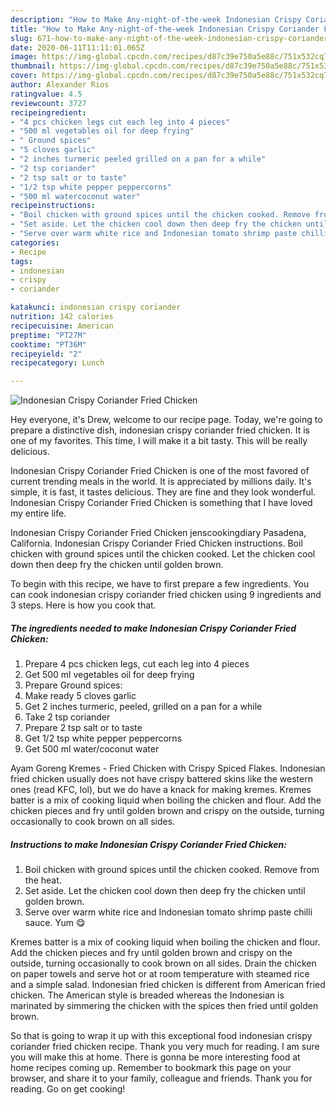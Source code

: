 ```yaml
---
description: "How to Make Any-night-of-the-week Indonesian Crispy Coriander Fried Chicken"
title: "How to Make Any-night-of-the-week Indonesian Crispy Coriander Fried Chicken"
slug: 671-how-to-make-any-night-of-the-week-indonesian-crispy-coriander-fried-chicken
date: 2020-06-11T11:11:01.065Z
image: https://img-global.cpcdn.com/recipes/d87c39e750a5e88c/751x532cq70/indonesian-crispy-coriander-fried-chicken-recipe-main-photo.jpg
thumbnail: https://img-global.cpcdn.com/recipes/d87c39e750a5e88c/751x532cq70/indonesian-crispy-coriander-fried-chicken-recipe-main-photo.jpg
cover: https://img-global.cpcdn.com/recipes/d87c39e750a5e88c/751x532cq70/indonesian-crispy-coriander-fried-chicken-recipe-main-photo.jpg
author: Alexander Rios
ratingvalue: 4.5
reviewcount: 3727
recipeingredient:
- "4 pcs chicken legs cut each leg into 4 pieces"
- "500 ml vegetables oil for deep frying"
- " Ground spices"
- "5 cloves garlic"
- "2 inches turmeric peeled grilled on a pan for a while"
- "2 tsp coriander"
- "2 tsp salt or to taste"
- "1/2 tsp white pepper peppercorns"
- "500 ml watercoconut water"
recipeinstructions:
- "Boil chicken with ground spices until the chicken cooked. Remove from the heat."
- "Set aside. Let the chicken cool down then deep fry the chicken until golden brown."
- "Serve over warm white rice and Indonesian tomato shrimp paste chilli sauce. Yum 😋"
categories:
- Recipe
tags:
- indonesian
- crispy
- coriander

katakunci: indonesian crispy coriander 
nutrition: 142 calories
recipecuisine: American
preptime: "PT27M"
cooktime: "PT36M"
recipeyield: "2"
recipecategory: Lunch

---
```



![Indonesian Crispy Coriander Fried Chicken](https://img-global.cpcdn.com/recipes/d87c39e750a5e88c/751x532cq70/indonesian-crispy-coriander-fried-chicken-recipe-main-photo.jpg)

Hey everyone, it's Drew, welcome to our recipe page. Today, we're going to prepare a distinctive dish, indonesian crispy coriander fried chicken. It is one of my favorites. This time, I will make it a bit tasty. This will be really delicious.

Indonesian Crispy Coriander Fried Chicken is one of the most favored of current trending meals in the world. It is appreciated by millions daily. It's simple, it is fast, it tastes delicious. They are fine and they look wonderful. Indonesian Crispy Coriander Fried Chicken is something that I have loved my entire life.

Indonesian Crispy Coriander Fried Chicken jenscookingdiary Pasadena, California. Indonesian Crispy Coriander Fried Chicken instructions. Boil chicken with ground spices until the chicken cooked. Let the chicken cool down then deep fry the chicken until golden brown.


To begin with this recipe, we have to first prepare a few ingredients. You can cook indonesian crispy coriander fried chicken using 9 ingredients and 3 steps. Here is how you cook that.

<!--inarticleads1-->

##### The ingredients needed to make Indonesian Crispy Coriander Fried Chicken:

1. Prepare 4 pcs chicken legs, cut each leg into 4 pieces
1. Get 500 ml vegetables oil for deep frying
1. Prepare  Ground spices:
1. Make ready 5 cloves garlic
1. Get 2 inches turmeric, peeled, grilled on a pan for a while
1. Take 2 tsp coriander
1. Prepare 2 tsp salt or to taste
1. Get 1/2 tsp white pepper peppercorns
1. Get 500 ml water/coconut water


Ayam Goreng Kremes - Fried Chicken with Crispy Spiced Flakes. Indonesian fried chicken usually does not have crispy battered skins like the western ones (read KFC, lol), but we do have a knack for making kremes. Kremes batter is a mix of cooking liquid when boiling the chicken and flour. Add the chicken pieces and fry until golden brown and crispy on the outside, turning occasionally to cook brown on all sides. 

<!--inarticleads2-->

##### Instructions to make Indonesian Crispy Coriander Fried Chicken:

1. Boil chicken with ground spices until the chicken cooked. Remove from the heat.
1. Set aside. Let the chicken cool down then deep fry the chicken until golden brown.
1. Serve over warm white rice and Indonesian tomato shrimp paste chilli sauce. Yum 😋


Kremes batter is a mix of cooking liquid when boiling the chicken and flour. Add the chicken pieces and fry until golden brown and crispy on the outside, turning occasionally to cook brown on all sides. Drain the chicken on paper towels and serve hot or at room temperature with steamed rice and a simple salad. Indonesian fried chicken is different from American fried chicken. The American style is breaded whereas the Indonesian is marinated by simmering the chicken with the spices then fried until golden brown. 

So that is going to wrap it up with this exceptional food indonesian crispy coriander fried chicken recipe. Thank you very much for reading. I am sure you will make this at home. There is gonna be more interesting food at home recipes coming up. Remember to bookmark this page on your browser, and share it to your family, colleague and friends. Thank you for reading. Go on get cooking!
